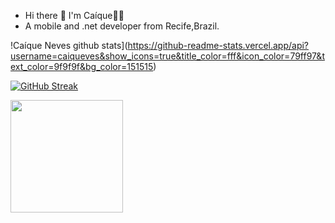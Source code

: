 
 - Hi there 👋 I'm Caíque👨‍💻
 - A mobile and .net developer from Recife,Brazil.


!Caíque Neves github stats](https://github-readme-stats.vercel.app/api?username=caiqueves&show_icons=true&title_color=fff&icon_color=79ff97&text_color=9f9f9f&bg_color=151515)

[![GitHub Streak](https://github-readme-streak-stats.herokuapp.com/?user=caiqueves&theme=dark)](https://git.io/streak-stats)

<img height="180em" src="https://github-readme-stats.vercel.app/api/top-langs/?username=caiqueves&layout=compact&langs_count=12&theme=dracula"/>